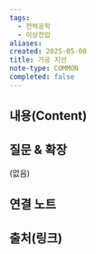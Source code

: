 ```yaml
---
tags:
  - 전력공학
  - 이상전압
aliases: 
created: 2025-05-08
title: 가공 지선
note-type: COMMON
completed: false
---
```


## 내용(Content)


## 질문 & 확장

(없음)

## 연결 노트

## 출처(링크)

